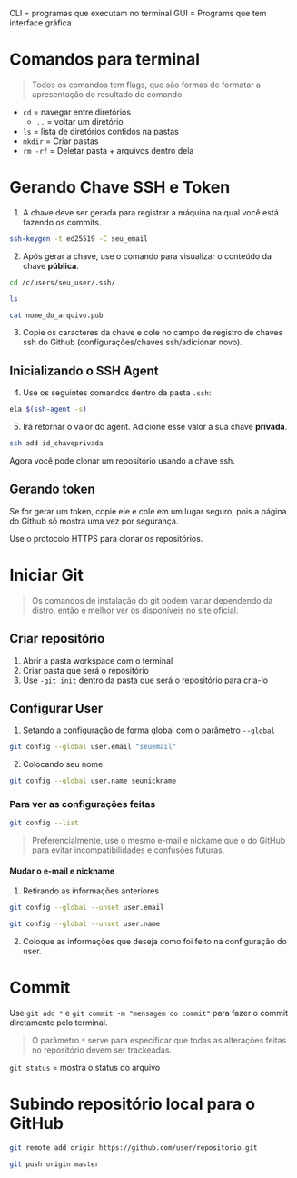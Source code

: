 CLI = programas que executam no terminal
GUI = Programs que tem interface gráfica

# Comandos para terminal
> Todos os comandos tem flags, que são formas de formatar a apresentação do resultado do comando.

- `cd` = navegar entre diretórios
  - `..` = voltar um diretório
- `ls` = lista de diretórios contidos na pastas
- `mkdir` = Criar pastas
- `rm -rf` = Deletar pasta + arquivos dentro dela

# Gerando Chave SSH e Token
1. A chave deve ser gerada para registrar a máquina na qual você está fazendo os commits.

```bash
ssh-keygen -t ed25519 -C seu_email
```

2. Após gerar a chave, use o comando para visualizar o conteúdo da chave **pública**. 

```bash
cd /c/users/seu_user/.ssh/
```

```bash
ls
```

```bash
cat nome_do_arquivo.pub
```

3. Copie os caracteres da chave e cole no campo de registro de chaves ssh do Github (configurações/chaves ssh/adicionar novo).

## Inicializando o SSH Agent
4. Use os seguintes comandos dentro da pasta `.ssh`:

```bash
ela $(ssh-agent -s)
```

5. Irá retornar o valor do agent. Adicione esse valor a sua chave **privada**.

```bash
ssh add id_chaveprivada
```

Agora você pode clonar um repositório usando a chave ssh.

## Gerando token
Se for gerar um token, copie ele e cole em um lugar seguro, pois a página do Github só mostra uma vez por segurança.

Use o protocolo HTTPS para clonar os repositórios.

# Iniciar Git
> Os comandos de instalação do git podem variar dependendo da distro, então é melhor ver os disponíveis no site oficial.

## Criar repositório
1. Abrir a pasta workspace com o terminal
2. Criar pasta que será o repositório
3. Use `-git init` dentro da pasta que será o repositório para cria-lo

## Configurar User
1. Setando a configuração de forma global com o parâmetro `--global`
```bash
git config --global user.email "seuemail"
```

2. Colocando seu nome
```bash
git config --global user.name seunickname
```

### Para ver as configurações feitas
```bash
git config --list
```
> Preferencialmente, use o mesmo e-mail e nickame que o do GitHub para evitar incompatibilidades e confusões futuras.

#### Mudar o e-mail e nickname
1. Retirando as informações anteriores
```bash
git config --global --unset user.email
```

```bash
git config --global --unset user.name
```

2. Coloque as informações que deseja como foi feito na configuração do user.

# Commit
Use `git add *` e `git commit -m "mensagem do commit"` para fazer o commit diretamente pelo terminal.
> O parâmetro `*` serve para especificar que todas as alterações feitas no repositório devem ser trackeadas.

`git status` = mostra o status do arquivo


# Subindo repositório local para o GitHub
```bash
git remote add origin https://github.com/user/repositorio.git
```

```bash
git push origin master
```

